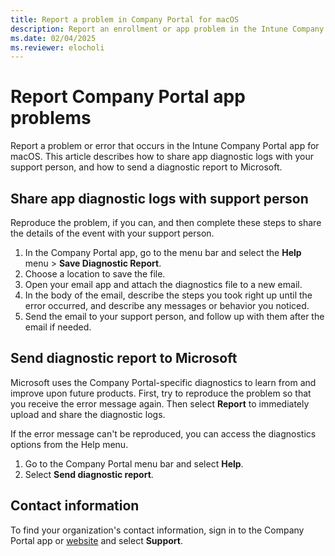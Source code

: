```yaml
---
title: Report a problem in Company Portal for macOS
description: Report an enrollment or app problem in the Intune Company Portal app for Mac devices.
ms.date: 02/04/2025
ms.reviewer: elocholi
---
```


# Report Company Portal app problems

Report a problem or error that occurs in the Intune Company Portal app for macOS. This article describes how to share app diagnostic logs with your support person, and how to send a diagnostic report to Microsoft.

## Share app diagnostic logs with support person
Reproduce the problem, if you can, and then complete these steps to share the details of the event with your support person.
1. In the Company Portal app, go to the menu bar and select the **Help** menu > **Save Diagnostic Report**.
2. Choose a location to save the file.
3. Open your email app and attach the diagnostics file to a new email.
6. In the body of the email, describe the steps you took right up until the error occurred, and describe any messages or behavior you noticed.
7. Send the email to your support person, and follow up with them after the email if needed.

## Send diagnostic report to Microsoft

Microsoft uses the Company Portal-specific diagnostics to learn from and improve upon future products. First, try to reproduce the problem so that you receive the error message again. Then select **Report** to immediately upload and share the diagnostic logs.

If the error message can't be reproduced, you can access the diagnostics options from the Help menu.

1. Go to the Company Portal menu bar and select **Help**.
2. Select **Send diagnostic report**.

## Contact information
To find your organization's contact information, sign in to the Company Portal app or [website](https://go.microsoft.com/fwlink/?linkid=2010980) and select **Support**.


